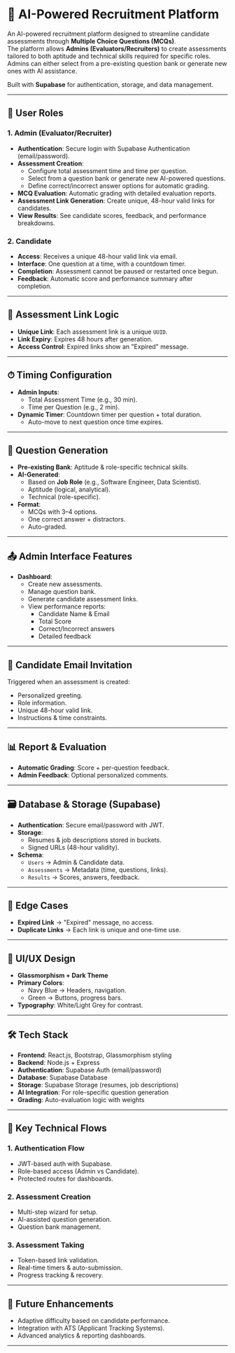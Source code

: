 # 🧠 AI-Powered Recruitment Platform

An AI-powered recruitment platform designed to streamline candidate assessments through **Multiple Choice Questions (MCQs)**.  
The platform allows **Admins (Evaluators/Recruiters)** to create assessments tailored to both aptitude and technical skills required for specific roles.  
Admins can either select from a pre-existing question bank or generate new ones with AI assistance.  

Built with **Supabase** for authentication, storage, and data management.  

---

## 👥 User Roles

### 1. Admin (Evaluator/Recruiter)
- **Authentication**: Secure login with Supabase Authentication (email/password).  
- **Assessment Creation**:  
  - Configure total assessment time and time per question.  
  - Select from a question bank or generate new AI-powered questions.  
  - Define correct/incorrect answer options for automatic grading.  
- **MCQ Evaluation**: Automatic grading with detailed evaluation reports.  
- **Assessment Link Generation**: Create unique, 48-hour valid links for candidates.  
- **View Results**: See candidate scores, feedback, and performance breakdowns.  

### 2. Candidate
- **Access**: Receives a unique 48-hour valid link via email.  
- **Interface**: One question at a time, with a countdown timer.  
- **Completion**: Assessment cannot be paused or restarted once begun.  
- **Feedback**: Automatic score and performance summary after completion.  

---

## 🔗 Assessment Link Logic
- **Unique Link**: Each assessment link is a unique `UUID`.  
- **Link Expiry**: Expires 48 hours after generation.  
- **Access Control**: Expired links show an "Expired" message.  

---

## ⏱ Timing Configuration
- **Admin Inputs**:  
  - Total Assessment Time (e.g., 30 min).  
  - Time per Question (e.g., 2 min).  
- **Dynamic Timer**: Countdown timer per question + total duration.  
  - Auto-move to next question once time expires.  

---

## 🧠 Question Generation
- **Pre-existing Bank**: Aptitude & role-specific technical skills.  
- **AI-Generated**:  
  - Based on **Job Role** (e.g., Software Engineer, Data Scientist).  
  - Aptitude (logical, analytical).  
  - Technical (role-specific).  
- **Format**:  
  - MCQs with 3–4 options.  
  - One correct answer + distractors.  
  - Auto-graded.  

---

## 📤 Admin Interface Features
- **Dashboard**:  
  - Create new assessments.  
  - Manage question bank.  
  - Generate candidate assessment links.  
  - View performance reports:  
    - Candidate Name & Email  
    - Total Score  
    - Correct/Incorrect answers  
    - Detailed feedback  

---

## 📩 Candidate Email Invitation
Triggered when an assessment is created:  
- Personalized greeting.  
- Role information.  
- Unique 48-hour valid link.  
- Instructions & time constraints.  

---

## 📊 Report & Evaluation
- **Automatic Grading**: Score + per-question feedback.  
- **Admin Feedback**: Optional personalized comments.  

---

## 🗃 Database & Storage (Supabase)
- **Authentication**: Secure email/password with JWT.  
- **Storage**:  
  - Resumes & job descriptions stored in buckets.  
  - Signed URLs (48-hour validity).  
- **Schema**:  
  - `Users` → Admin & Candidate data.  
  - `Assessments` → Metadata (time, questions, links).  
  - `Results` → Scores, answers, feedback.  

---

## 🚨 Edge Cases
- **Expired Link** → "Expired" message, no access.  
- **Duplicate Links** → Each link is unique and one-time use.  

---

## 🎨 UI/UX Design
- **Glassmorphism + Dark Theme**  
- **Primary Colors**:  
  - Navy Blue → Headers, navigation.  
  - Green → Buttons, progress bars.  
- **Typography**: White/Light Grey for contrast.  

---

## 🛠 Tech Stack
- **Frontend**: React.js, Bootstrap, Glassmorphism styling  
- **Backend**: Node.js + Express  
- **Authentication**: Supabase Auth (email/password)  
- **Database**: Supabase Database  
- **Storage**: Supabase Storage (resumes, job descriptions)  
- **AI Integration**: For role-specific question generation  
- **Grading**: Auto-evaluation logic with weights  

---

## 🔑 Key Technical Flows

### 1. Authentication Flow
- JWT-based auth with Supabase.  
- Role-based access (Admin vs Candidate).  
- Protected routes for dashboards.  

### 2. Assessment Creation
- Multi-step wizard for setup.  
- AI-assisted question generation.  
- Question bank management.  

### 3. Assessment Taking
- Token-based link validation.  
- Real-time timers & auto-submission.  
- Progress tracking & recovery.  

---

## 🚀 Future Enhancements
- Adaptive difficulty based on candidate performance.  
- Integration with ATS (Applicant Tracking Systems).  
- Advanced analytics & reporting dashboards.  

---

